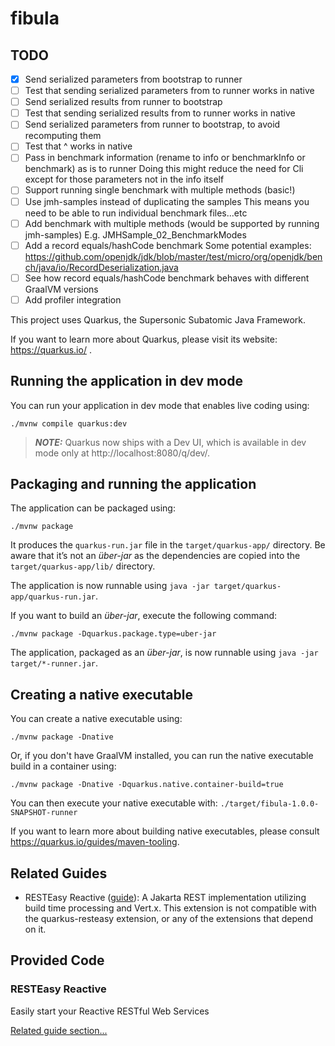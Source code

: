 # fibula

## TODO

- [X] Send serialized parameters from bootstrap to runner
- [ ] Test that sending serialized parameters from to runner works in native
- [ ] Send serialized results from runner to bootstrap
- [ ] Test that sending serialized results from to runner works in native
- [ ] Send serialized parameters from runner to bootstrap, to avoid recomputing them
- [ ] Test that ^ works in native
- [ ] Pass in benchmark information (rename to info or benchmarkInfo or benchmark) as is to runner
      Doing this might reduce the need for Cli except for those parameters not in the info itself
- [ ] Support running single benchmark with multiple methods (basic!)
- [ ] Use jmh-samples instead of duplicating the samples
      This means you need to be able to run individual benchmark files...etc
- [ ] Add benchmark with multiple methods (would be supported by running jmh-samples)
      E.g. JMHSample_02_BenchmarkModes
- [ ] Add a record equals/hashCode benchmark
      Some potential examples:
      https://github.com/openjdk/jdk/blob/master/test/micro/org/openjdk/bench/java/io/RecordDeserialization.java
- [ ] See how record equals/hashCode benchmark behaves with different GraalVM versions
- [ ] Add profiler integration

This project uses Quarkus, the Supersonic Subatomic Java Framework.

If you want to learn more about Quarkus, please visit its website: https://quarkus.io/ .

## Running the application in dev mode

You can run your application in dev mode that enables live coding using:
```shell script
./mvnw compile quarkus:dev
```

> **_NOTE:_**  Quarkus now ships with a Dev UI, which is available in dev mode only at http://localhost:8080/q/dev/.

## Packaging and running the application

The application can be packaged using:
```shell script
./mvnw package
```
It produces the `quarkus-run.jar` file in the `target/quarkus-app/` directory.
Be aware that it’s not an _über-jar_ as the dependencies are copied into the `target/quarkus-app/lib/` directory.

The application is now runnable using `java -jar target/quarkus-app/quarkus-run.jar`.

If you want to build an _über-jar_, execute the following command:
```shell script
./mvnw package -Dquarkus.package.type=uber-jar
```

The application, packaged as an _über-jar_, is now runnable using `java -jar target/*-runner.jar`.

## Creating a native executable

You can create a native executable using: 
```shell script
./mvnw package -Dnative
```

Or, if you don't have GraalVM installed, you can run the native executable build in a container using: 
```shell script
./mvnw package -Dnative -Dquarkus.native.container-build=true
```

You can then execute your native executable with: `./target/fibula-1.0.0-SNAPSHOT-runner`

If you want to learn more about building native executables, please consult https://quarkus.io/guides/maven-tooling.

## Related Guides

- RESTEasy Reactive ([guide](https://quarkus.io/guides/resteasy-reactive)): A Jakarta REST implementation utilizing build time processing and Vert.x. This extension is not compatible with the quarkus-resteasy extension, or any of the extensions that depend on it.

## Provided Code

### RESTEasy Reactive

Easily start your Reactive RESTful Web Services

[Related guide section...](https://quarkus.io/guides/getting-started-reactive#reactive-jax-rs-resources)
